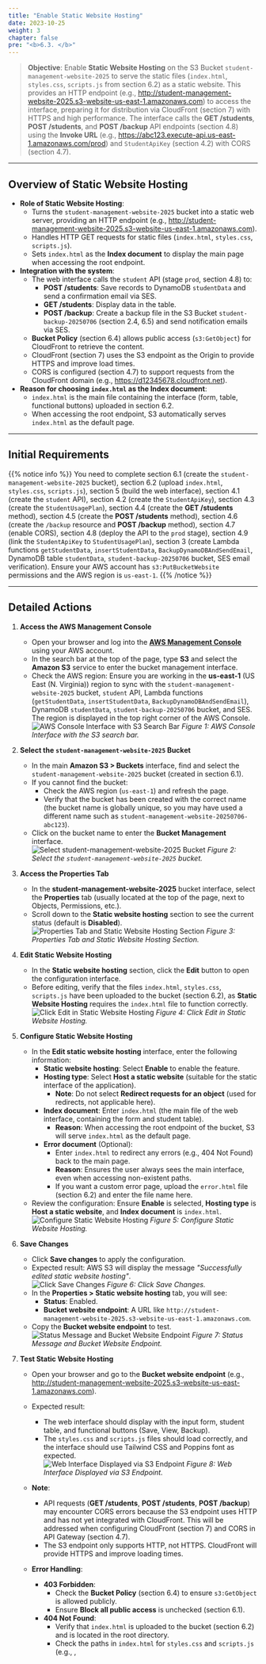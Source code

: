 ```yaml
---
title: "Enable Static Website Hosting"
date: 2023-10-25
weight: 3
chapter: false
pre: "<b>6.3. </b>"
---
```


> **Objective**: Enable **Static Website Hosting** on the S3 Bucket `student-management-website-2025` to serve the static files (`index.html`, `styles.css`, `scripts.js` from section 6.2) as a static website. This provides an HTTP endpoint (e.g., http://student-management-website-2025.s3-website-us-east-1.amazonaws.com) to access the interface, preparing it for distribution via CloudFront (section 7) with HTTPS and high performance. The interface calls the **GET /students**, **POST /students**, and **POST /backup** API endpoints (section 4.8) using the **Invoke URL** (e.g., https://abc123.execute-api.us-east-1.amazonaws.com/prod) and `StudentApiKey` (section 4.2) with CORS (section 4.7).

---

## Overview of Static Website Hosting

- **Role of Static Website Hosting**:  
  - Turns the `student-management-website-2025` bucket into a static web server, providing an HTTP endpoint (e.g., http://student-management-website-2025.s3-website-us-east-1.amazonaws.com).  
  - Handles HTTP GET requests for static files (`index.html`, `styles.css`, `scripts.js`).  
  - Sets `index.html` as the **Index document** to display the main page when accessing the root endpoint.  
- **Integration with the system**:  
  - The web interface calls the `student` API (stage `prod`, section 4.8) to:  
    - **POST /students**: Save records to DynamoDB `studentData` and send a confirmation email via SES.  
    - **GET /students**: Display data in the table.  
    - **POST /backup**: Create a backup file in the S3 Bucket `student-backup-20250706` (section 2.4, 6.5) and send notification emails via SES.  
  - **Bucket Policy** (section 6.4) allows public access (`s3:GetObject`) for CloudFront to retrieve the content.  
  - CloudFront (section 7) uses the S3 endpoint as the Origin to provide HTTPS and improve load times.  
  - CORS is configured (section 4.7) to support requests from the CloudFront domain (e.g., https://d12345678.cloudfront.net).  
- **Reason for choosing `index.html` as the Index document**:  
  - `index.html` is the main file containing the interface (form, table, functional buttons) uploaded in section 6.2.  
  - When accessing the root endpoint, S3 automatically serves `index.html` as the default page.

---

## Initial Requirements

{{% notice info %}}
You need to complete section 6.1 (create the `student-management-website-2025` bucket), section 6.2 (upload `index.html`, `styles.css`, `scripts.js`), section 5 (build the web interface), section 4.1 (create the `student` API), section 4.2 (create the `StudentApiKey`), section 4.3 (create the `StudentUsagePlan`), section 4.4 (create the **GET /students** method), section 4.5 (create the **POST /students** method), section 4.6 (create the `/backup` resource and **POST /backup** method), section 4.7 (enable CORS), section 4.8 (deploy the API to the `prod` stage), section 4.9 (link the `StudentApiKey` to `StudentUsagePlan`), section 3 (create Lambda functions `getStudentData`, `insertStudentData`, `BackupDynamoDBAndSendEmail`, DynamoDB table `studentData`, `student-backup-20250706` bucket, SES email verification). Ensure your AWS account has `s3:PutBucketWebsite` permissions and the AWS region is `us-east-1`.
{{% /notice %}}

---

## Detailed Actions

1. **Access the AWS Management Console**  
   - Open your browser and log into the **[AWS Management Console](https://console.aws.amazon.com)** using your AWS account.  
   - In the search bar at the top of the page, type **S3** and select the **Amazon S3** service to enter the bucket management interface.  
   - Check the AWS region: Ensure you are working in the **us-east-1** (US East (N. Virginia)) region to sync with the `student-management-website-2025` bucket, `student` API, Lambda functions (`getStudentData`, `insertStudentData`, `BackupDynamoDBAndSendEmail`), DynamoDB `studentData`, `student-backup-20250706` bucket, and SES. The region is displayed in the top right corner of the AWS Console.  
     ![AWS Console Interface with S3 Search Bar](/images/6-configuring-s3-buckets/6.3-enabling-static-website-hosting/enabling-static-website-hosting-01.png)
     *Figure 1: AWS Console Interface with the S3 search bar.*

2. **Select the `student-management-website-2025` Bucket**  
   - In the main **Amazon S3 > Buckets** interface, find and select the `student-management-website-2025` bucket (created in section 6.1).  
   - If you cannot find the bucket:  
     - Check the AWS region (`us-east-1`) and refresh the page.  
     - Verify that the bucket has been created with the correct name (the bucket name is globally unique, so you may have used a different name such as `student-management-website-20250706-abc123`).  
   - Click on the bucket name to enter the **Bucket Management** interface.  
     ![Select `student-management-website-2025` Bucket](/images/6-configuring-s3-buckets/6.3-enabling-static-website-hosting/enabling-static-website-hosting-02.png)
     *Figure 2: Select the `student-management-website-2025` bucket.*

3. **Access the Properties Tab**  
   - In the **student-management-website-2025** bucket interface, select the **Properties** tab (usually located at the top of the page, next to Objects, Permissions, etc.).  
   - Scroll down to the **Static website hosting** section to see the current status (default is **Disabled**).  
     ![Properties Tab and Static Website Hosting Section](/images/6-configuring-s3-buckets/6.3-enabling-static-website-hosting/enabling-static-website-hosting-03.png)
     *Figure 3: Properties Tab and Static Website Hosting Section.*

4. **Edit Static Website Hosting**  
   - In the **Static website hosting** section, click the **Edit** button to open the configuration interface.  
   - Before editing, verify that the files `index.html`, `styles.css`, `scripts.js` have been uploaded to the bucket (section 6.2), as **Static Website Hosting** requires the `index.html` file to function correctly.  
     ![Click Edit in Static Website Hosting](/images/6-configuring-s3-buckets/6.3-enabling-static-website-hosting/enabling-static-website-hosting-04.png)
     *Figure 4: Click Edit in Static Website Hosting.*

5. **Configure Static Website Hosting**  
   - In the **Edit static website hosting** interface, enter the following information:  
     - **Static website hosting**: Select **Enable** to enable the feature.  
     - **Hosting type**: Select **Host a static website** (suitable for the static interface of the application).  
       - **Note**: Do not select **Redirect requests for an object** (used for redirects, not applicable here).  
     - **Index document**: Enter `index.html` (the main file of the web interface, containing the form and student table).  
       - **Reason**: When accessing the root endpoint of the bucket, S3 will serve `index.html` as the default page.  
     - **Error document** (Optional):  
       - Enter `index.html` to redirect any errors (e.g., 404 Not Found) back to the main page.  
       - **Reason**: Ensures the user always sees the main interface, even when accessing non-existent paths.  
       - If you want a custom error page, upload the `error.html` file (section 6.2) and enter the file name here.  
   - Review the configuration: Ensure **Enable** is selected, **Hosting type** is **Host a static website**, and **Index document** is `index.html`.  
     ![Configure Static Website Hosting](/images/6-configuring-s3-buckets/6.3-enabling-static-website-hosting/enabling-static-website-hosting-05.png)
     *Figure 5: Configure Static Website Hosting.*

6. **Save Changes**  
   - Click **Save changes** to apply the configuration.  
   - Expected result: AWS S3 will display the message _"Successfully edited static website hosting"_.  
     ![Click Save Changes](/images/6-configuring-s3-buckets/6.3-enabling-static-website-hosting/enabling-static-website-hosting-06.png)
     *Figure 6: Click Save Changes.*  
   - In the **Properties > Static website hosting** tab, you will see:  
     - **Status**: Enabled.  
     - **Bucket website endpoint**: A URL like `http://student-management-website-2025.s3-website-us-east-1.amazonaws.com`.  
   - Copy the **Bucket website endpoint** to test.  
     ![Status Message and Bucket Website Endpoint](/images/6-configuring-s3-buckets/6.3-enabling-static-website-hosting/enabling-static-website-hosting-08.png)
     *Figure 7: Status Message and Bucket Website Endpoint.*

7. **Test Static Website Hosting**  
   - Open your browser and go to the **Bucket website endpoint** (e.g., http://student-management-website-2025.s3-website-us-east-1.amazonaws.com).  
   - Expected result:  
     - The web interface should display with the input form, student table, and functional buttons (Save, View, Backup).  
     - The `styles.css` and `scripts.js` files should load correctly, and the interface should use Tailwind CSS and Poppins font as expected.  
     ![Web Interface Displayed via S3 Endpoint](/images/6-configuring-s3-buckets/6.3-enabling-static-website-hosting/enabling-static-website-hosting-09.png)
     *Figure 8: Web Interface Displayed via S3 Endpoint.*  
     
   - **Note**:  
     - API requests (**GET /students**, **POST /students**, **POST /backup**) may encounter CORS errors because the S3 endpoint uses HTTP and has not yet integrated with CloudFront. This will be addressed when configuring CloudFront (section 7) and CORS in API Gateway (section 4.7).  
     - The S3 endpoint only supports HTTP, not HTTPS. CloudFront will provide HTTPS and improve loading times.  
   - **Error Handling**:  
     - **403 Forbidden**:  
       - Check the **Bucket Policy** (section 6.4) to ensure `s3:GetObject` is allowed publicly.  
       - Ensure **Block all public access** is unchecked (section 6.1).  
     - **404 Not Found**:  
       - Verify that `index.html` is uploaded to the bucket (section 6.2) and is located in the root directory.  
       - Check the paths in `index.html` for `styles.css` and `scripts.js` (e.g., <link href="styles.css">, <script src="scripts.js">).  
     - **Incorrect Interface Display**:  
       - Open **Developer Tools > Console** in the browser to check for errors (e.g., CSS/JS files not loading).  
       - Verify that the files were uploaded correctly (section 6.2) and are not corrupted.  
     - **"AccessDenied"** error:  
       - Check if the IAM role of your account has `s3:PutBucketWebsite` permissions.  

---

## Important Notes

| Factor | Details |
|--------|---------|
| **Security** | Currently, the bucket uses public access (`s3:GetObject`). Use CloudFront **Origin Access Identity (OAI)** (section 6.4) to restrict direct access to S3. Avoid embedding `StudentApiKey` in `scripts.js`; use AWS Secrets Manager or CloudFront Functions: <br> function handler(event) { var request = event.request; request.headers['x-api-key'] = { value: 'xxxxxxxxxxxxxxxxxxxx' }; return request; } |
| **Optimization** | Ensure `styles.css`, `scripts.js` are compressed (section 6.2). Enable **S3 Access Logs**: In S3 > student-management-website-2025 > Properties > Server access logging, select **Enable**, and specify a log bucket (e.g., student-web-logs-20250706). Use AWS CLI: <br> aws s3api put-bucket-website --bucket student-management-website-2025 --website-configuration '{"IndexDocument":{"Suffix":"index.html"},"ErrorDocument":{"Key":"index.html"}}' |
| **System Integration** | Configure **Bucket Policy** (section 6.4) to allow CloudFront to retrieve the content. Create a CloudFront distribution (section 7) with the Origin as the **Bucket website endpoint**, **Default root object**: `index.html`, **Viewer protocol policy**: Redirect HTTP to HTTPS. Update CORS in API Gateway (section 4.7) with `Access-Control-Allow-Origin: https://d12345678.cloudfront.net`. |
| **Integration Testing** | Access the **Bucket website endpoint** to test the interface. After configuring CloudFront, access the CloudFront URL (https://d12345678.cloudfront.net) and check: **POST /students** (save records, send SES email), **GET /students** (display table), **POST /backup** (create file in `student-backup-20250706`, send email). Use **Developer Tools > Network** to test API requests. |
| **Error Handling** | **403 Forbidden**: Check the **Bucket Policy** (section 6.4) and **Block all public access** (section 6.1). **404 Not Found**: Verify `index.html` is in the root folder, paths in `index.html` are correct (<link href="styles.css">, <script src="scripts.js">). **Incorrect Interface**: Check **Developer Tools > Console**. **AccessDenied**: Check IAM role (`s3:PutBucketWebsite`). |

> **Best Practice Tip**: Test the S3 endpoint before integrating CloudFront. If you encounter CORS errors, verify the CORS configuration in API Gateway (section 4.7). Use AWS CLI to automate configuration.

---

## Conclusion

The **Static Website Hosting** feature has been enabled on the `student-management-website-2025` bucket, providing an endpoint to serve the web interface. The bucket is ready to integrate with CloudFront (section 7) to support HTTPS.

> **Next step**: Proceed to [Configure Bucket Policy for Public Access](/6-configuring-s3-buckets/6.4-setting-bucket-policy-for-public-access/) to continue configuring!
